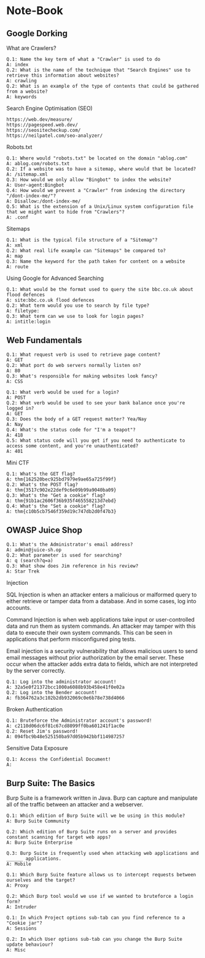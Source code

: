# Note-Book

## Google Dorking

What are Crawlers?
```
Q.1: Name the key term of what a "Crawler" is used to do
A: index
Q.2: What is the name of the technique that "Search Engines" use to retrieve this information about websites? 
A: crawling
Q.2: What is an example of the type of contents that could be gathered from a website?
A: keywords
```
Search Engine Optimisation (SEO)
```
https://web.dev/measure/
https://pagespeed.web.dev/
https://seositecheckup.com/
https://neilpatel.com/seo-analyzer/
```
Robots.txt
```
Q.1: Where would "robots.txt" be located on the domain "ablog.com"
A: ablog.com/robots.txt
Q.2: If a website was to have a sitemap, where would that be located?
A: /sitemap.xml
Q.3: How would we only allow "Bingbot" to index the website?
A: User-agent:Bingbot
Q.4: How would we prevent a "Crawler" from indexing the directory "/dont-index-me/"?
A: Disallow:/dont-index-me/
Q.5: What is the extension of a Unix/Linux system configuration file that we might want to hide from "Crawlers"?
A: .conf
```
Sitemaps
```
Q.1: What is the typical file structure of a "Sitemap"?
A: xml
Q.2: What real life example can "Sitemaps" be compared to?
A: map
Q.3: Name the keyword for the path taken for content on a website
A: route
```
Using Google for Advanced Searching
```
Q.1: What would be the format used to query the site bbc.co.uk about flood defences
A: site:bbc.co.uk flood defences
Q.2: What term would you use to search by file type?
A: filetype:
Q.3: What term can we use to look for login pages?
A: intitle:login
```
## Web Fundamentals

```
Q.1: What request verb is used to retrieve page content?
A: GET
Q.2: What port do web servers normally listen on?
A: 80
Q.3: What's responsible for making websites look fancy?
A: CSS
```
```
Q.1: What verb would be used for a login?
A: POST
Q.2: What verb would be used to see your bank balance once you're logged in?
A: GET
Q.3: Does the body of a GET request matter? Yea/Nay
A: Nay
Q.4: What's the status code for "I'm a teapot"?
A: 418
Q.5: What status code will you get if you need to authenticate to access some content, and you're unauthenticated?
A: 401
```
Mini CTF
```
Q.1: What's the GET flag?
A: thm{162520bec925bd7979e9ae65a725f99f}
Q.2: What's the POST flag?
A: thm{3517c902e22def9c6e09b99a9040ba09}
Q.3: What's the "Get a cookie" flag?
A: thm{91b1ac2606f36b935f465558213d7ebd}
Q.4: What's the "Set a cookie" flag?
A: thm{c10b5cb7546f359d19c747db2d0f47b3}
```
## OWASP Juice Shop

```
Q.1: What's the Administrator's email address?
A: admin@juice-sh.op
Q.2: What parameter is used for searching?
A: q (search?q=a)
Q.3: What show does Jim reference in his review? 
A: Star Trek
```
Injection

SQL Injection is when an attacker enters a malicious or malformed query to either retrieve or tamper data from a database. And in some cases, log into accounts.

Command Injection is when web applications take input or user-controlled data and run them as system commands. An attacker may tamper with this data to execute their own system commands. This can be seen in applications that perform misconfigured ping tests. 

Email injection is a security vulnerability that allows malicious users to send email messages without prior authorization by the email server. These occur when the attacker adds extra data to fields, which are not interpreted by the server correctly. 

```
Q.1: Log into the administrator account!
A: 32a5e0f21372bcc1000a6088b93b458e41f0e02a
Q.2: Log into the Bender account!
A: fb364762a3c102b2db932069c0e6b78e738d4066
```
Broken Authentication
```
Q.1: Bruteforce the Administrator account's password!
A: c2110d06dc6f81c67cd8099ff0ba601241f1ac0e
Q.2: Reset Jim's password!
A: 094fbc9b48e525150ba97d05b942bbf114987257 
```
Sensitive Data Exposure
```
Q.1: Access the Confidential Document!
A: 
```
## Burp Suite: The Basics

Burp Suite is a framework written in Java.
Burp can capture and manipulate all of the traffic between an attacker and a webserver.
```
Q.1: Which edition of Burp Suite will we be using in this module?
A: Burp Suite Community

Q.2: Which edition of Burp Suite runs on a server and provides constant scanning for target web apps?
A: Burp Suite Enterprise

Q.3: Burp Suite is frequently used when attacking web applications and ______ applications.
A: Mobile
```
```
Q.1: Which Burp Suite feature allows us to intercept requests between ourselves and the target?
A: Proxy

Q.2: Which Burp tool would we use if we wanted to bruteforce a login form?
A: Intruder
```
```
Q.1: In which Project options sub-tab can you find reference to a "Cookie jar"?
A: Sessions

Q.2: In which User options sub-tab can you change the Burp Suite update behaviour?
A: Misc
```
